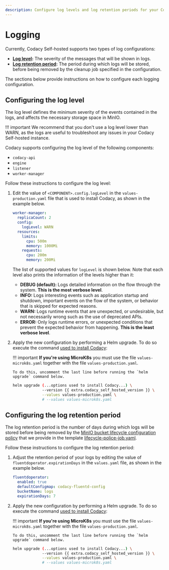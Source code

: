 ```yaml
---
description: Configure log levels and log retention periods for your Codacy Self-hosted instance.
---
```


# Logging

Currently, Codacy Self-hosted supports two types of log configurations:

-   **[Log level](#configuring-the-log-level):** The severity of the messages that will be shown in logs.
-   **[Log retention period](#configuring-the-log-retention-period):** The period during which logs will be stored, before being removed by the cleanup job specified in the configuration.

The sections below provide instructions on how to configure each logging configuration.

## Configuring the log level

The log level defines the minimum severity of the events contained in the logs, and affects the necessary storage space in MinIO.

!!! important
    We recommend that you don't use a log level lower than WARN, as the logs are useful to troubleshoot any issues in your Codacy Self-hosted instance.

Codacy supports configuring the log level of the following components:

-   `codacy-api`
-   `engine`
-   `listener`
-   `worker-manager`

Follow these instructions to configure the log level: 

1.  Edit the value of `<COMPONENT>.config.logLevel` in the `values-production.yaml` file that is used to install Codacy, as shown in the example below.

    ```yaml
    worker-manager:
      replicaCount: 2
      config:
        logLevel: WARN
      resources:
        limits:
          cpu: 500m
          memory: 1000Mi
        requests:
          cpu: 200m
          memory: 200Mi
    ```

    The list of supported values for `logLevel` is shown below. Note that each level also prints the information of the levels higher than it:

    -   **DEBUG (default):** Logs detailed information on the flow through the system. **This is the most verbose level**.
    -   **INFO:** Logs interesting events such as application startup and shutdown, important events on the flow of the system, or behavior that is skipped for expected reasons.
    -   **WARN:** Logs runtime events that are unexpected, or undesirable, but not necessarily wrong such as the use of deprecated APIs.
    -   **ERROR:** Only logs runtime errors, or unexpected conditions that prevent the expected behavior from happening. **This is the least verbose level**.

1.  Apply the new configuration by performing a Helm upgrade. To do so execute the command [used to install Codacy](../index.md#helm-upgrade):

    !!! important
        **If you're using MicroK8s** you must use the file `values-microk8s.yaml` together with the file `values-production.yaml`.
        
        To do this, uncomment the last line before running the `helm upgrade` command below.

    ```bash
    helm upgrade (...options used to install Codacy...) \
                 --version {{ extra.codacy_self_hosted_version }} \
                 --values values-production.yaml \
                 # --values values-microk8s.yaml
    ```

## Configuring the log retention period

The log retention period is the number of days during which logs will be stored before being removed by the [MinIO bucket lifecycle configuration policy](https://docs.min.io/docs/minio-bucket-lifecycle-guide.html) that we provide in the template [lifecycle-police-job.yaml](https://github.com/codacy/chart/blob/master/codacy/templates/fluentd/lifecycle-police-job.yaml).

Follow these instructions to configure the log retention period:

1.  Adjust the retention period of your logs by editing the value of `fluentdoperator.expirationDays` in the `values.yaml` file, as shown in the example below.

    ```yaml
    fluentdoperator:
      enabled: true
      defaultConfigmap: codacy-fluentd-config
      bucketName: logs
      expirationDays: 7
    ```

1.  Apply the new configuration by performing a Helm upgrade. To do so execute the command [used to install Codacy](../index.md#helm-upgrade):

    !!! important
        **If you're using MicroK8s** you must use the file `values-microk8s.yaml` together with the file `values-production.yaml`.
        
        To do this, uncomment the last line before running the `helm upgrade` command below.

    ```bash
    helm upgrade (...options used to install Codacy...) \
                 --version {{ extra.codacy_self_hosted_version }} \
                 --values values-production.yaml \
                 # --values values-microk8s.yaml
    ```
